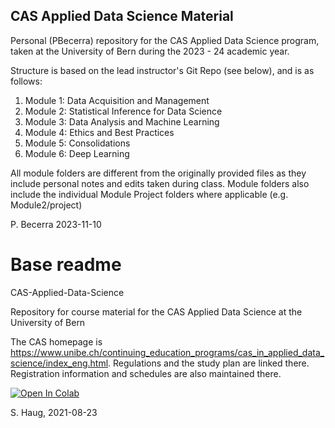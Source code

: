 ## CAS Applied Data Science Material

Personal (PBecerra) repository for the CAS Applied Data Science program, taken at the University of Bern during the 2023 - 24 academic year.

Structure is based on the lead instructor's Git Repo (see below), and is as follows: 
1. Module 1: Data Acquisition and Management 
2. Module 2: Statistical Inference for Data Science
3. Module 3: Data Analysis and Machine Learning
4. Module 4: Ethics and Best Practices
5. Module 5: Consolidations
6. Module 6: Deep Learning

All module folders are different from the originally provided files as they include personal notes and edits taken during class. Module folders also include the individual Module Project folders where applicable (e.g. Module2/project)

P. Becerra 2023-11-10

# Base readme

CAS-Applied-Data-Science

Repository for course material for the CAS Applied Data Science at the University of Bern

The CAS homepage is https://www.unibe.ch/continuing_education_programs/cas_in_applied_data_science/index_eng.html. 
Regulations and the study plan are linked there. Registration information and schedules are also maintained there. 

[![Open In Colab](https://colab.research.google.com/assets/colab-badge.svg)](https://colab.research.google.com/github/sigvehaug/CAS-Applied-Data-Science)

S. Haug, 2021-08-23
